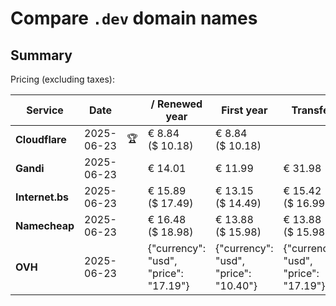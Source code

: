 # Compare `.dev` domain names

## Summary

Pricing (excluding taxes):

| Service | Date |  | / Renewed year | First year | Transfer | Restoration |
|--|--|--|--|--|--|--|
| **Cloudflare** | 2025-06-23 | 🏆 | € 8.84<br>($ 10.18) | € 8.84<br>($ 10.18) |  |  |
| **Gandi** | 2025-06-23 |  | € 14.01 | € 11.99 | € 31.98 | € 99.10 |
| **Internet.bs** | 2025-06-23 |  | € 15.89<br>($ 17.49) | € 13.15<br>($ 14.49) | € 15.42<br>($ 16.99) | € 192.89<br>($ 212.49) |
| **Namecheap** | 2025-06-23 |  | € 16.48<br>($ 18.98) | € 13.88<br>($ 15.98) | € 13.88<br>($ 15.98) |  |
| **OVH** | 2025-06-23 |  | {"currency": "usd", "price": "17.19"} | {"currency": "usd", "price": "10.40"} | {"currency": "usd", "price": "17.19"} |  |
